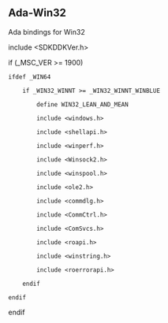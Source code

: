 ## Ada-Win32
Ada bindings for Win32

include <SDKDDKVer.h>

if (_MSC_VER >= 1900)

    ifdef _WIN64
    
        if _WIN32_WINNT >= _WIN32_WINNT_WINBLUE
        
            define WIN32_LEAN_AND_MEAN
            
            include <windows.h>
            
            include <shellapi.h>
            
            include <winperf.h>
            
            include <Winsock2.h>
            
            include <winspool.h>
            
            include <ole2.h>
            
            include <commdlg.h>
            
            include <CommCtrl.h>
            
            include <ComSvcs.h>
            
            include <roapi.h>
            
            include <winstring.h>
            
            include <roerrorapi.h>
            
        endif
        
    endif
    
endif


